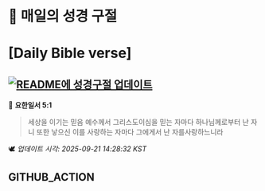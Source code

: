 # 🙏 매일의 성경 구절
# [Daily Bible verse]
## [![README에 성경구절 업데이트](https://github.com/DONGSUKA/first_test/actions/workflows/update-readme-bible.yml/badge.svg)](https://github.com/DONGSUKA/first_test/actions/workflows/update-readme-bible.yml)
<!-- START_BIBLE_VERSE -->
📖 **요한일서 5:1**
> 세상을 이기는 믿음 예수께서 그리스도이심을 믿는 자마다 하나님께로부터 난 자니 또한 낳으신 이를 사랑하는 자마다 그에게서 난 자를사랑하느니라

🕊️ _업데이트 시각: 2025-09-21 14:28:32 KST_
  <!-- END_BIBLE_VERSE -->
## GITHUB_ACTION
